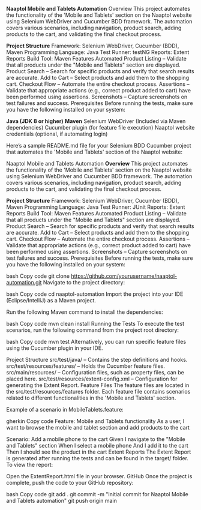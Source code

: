 **Naaptol Mobile and Tablets Automation**
Overview
This project automates the functionality of the 'Mobile and Tablets' section on the Naaptol website using Selenium WebDriver and Cucumber BDD framework. The automation covers various scenarios, including navigation, product search, adding products to the cart, and validating the final checkout process.

**Project Structure**
Framework: Selenium WebDriver, Cucumber (BDD), Maven
Programming Language: Java
Test Runner: testNG
Reports: Extent Reports
Build Tool: Maven
Features Automated
Product Listing – Validate that all products under the "Mobile and Tablets" section are displayed.
Product Search – Search for specific products and verify that search results are accurate.
Add to Cart – Select products and add them to the shopping cart.
Checkout Flow – Automate the entire checkout process.
Assertions – Validate that appropriate actions (e.g., correct product added to cart) have been performed using assertions.
Screenshots – Capture screenshots on test failures and success.
Prerequisites
Before running the tests, make sure you have the following installed on your system:

**Java (JDK 8 or higher)**
**Maven**
Selenium WebDriver (Included via Maven dependencies)
Cucumber plugin (for feature file execution)
Naaptol website credentials (optional, if automating login)


Here’s a sample README.md file for your Selenium BDD Cucumber project that automates the 'Mobile and Tablets' section of the Naaptol website:

Naaptol Mobile and Tablets Automation
**Overview**
This project automates the functionality of the 'Mobile and Tablets' section on the Naaptol website using Selenium WebDriver and Cucumber BDD framework. The automation covers various scenarios, including navigation, product search, adding products to the cart, and validating the final checkout process.

**Project Structure**
Framework: Selenium WebDriver, Cucumber (BDD), Maven
Programming Language: Java
Test Runner: JUnit
Reports: Extent Reports
Build Tool: Maven
Features Automated
Product Listing – Validate that all products under the "Mobile and Tablets" section are displayed.
Product Search – Search for specific products and verify that search results are accurate.
Add to Cart – Select products and add them to the shopping cart.
Checkout Flow – Automate the entire checkout process.
Assertions – Validate that appropriate actions (e.g., correct product added to cart) have been performed using assertions.
Screenshots – Capture screenshots on test failures and success.
Prerequisites
Before running the tests, make sure you have the following installed on your system:


bash
Copy code
git clone https://github.com/yourusername/naaptol-automation.git
Navigate to the project directory:

bash
Copy code
cd naaptol-automation
Import the project into your IDE (Eclipse/IntelliJ) as a Maven project.

Run the following Maven command to install the dependencies:

bash
Copy code
mvn clean install
Running the Tests
To execute the test scenarios, run the following command from the project root directory:

bash
Copy code
mvn test
Alternatively, you can run specific feature files using the Cucumber plugin in your IDE.

Project Structure
src/test/java/ – Contains the step definitions and hooks.
src/test/resources/features/ – Holds the Cucumber feature files.
src/main/resources/ – Configuration files, such as property files, can be placed here.
src/test/resources/extent-config.xml – Configuration for generating the Extent Report.
Feature Files
The feature files are located in the src/test/resources/features folder. Each feature file contains scenarios related to different functionalities in the 'Mobile and Tablets' section.

Example of a scenario in MobileTablets.feature:

gherkin
Copy code
Feature: Mobile and Tablets functionality
  As a user, I want to browse the mobile and tablet section and add products to the cart

  Scenario: Add a mobile phone to the cart
    Given I navigate to the "Mobile and Tablets" section
    When I select a mobile phone
    And I add it to the cart
    Then I should see the product in the cart
Extent Reports
The Extent Report is generated after running the tests and can be found in the target/ folder. To view the report:

Open the ExtentReport.html file in your browser.
GitHub
Once the project is complete, push the code to your GitHub repository:

bash
Copy code
git add .
git commit -m "Initial commit for Naaptol Mobile and Tablets automation"
git push origin main
